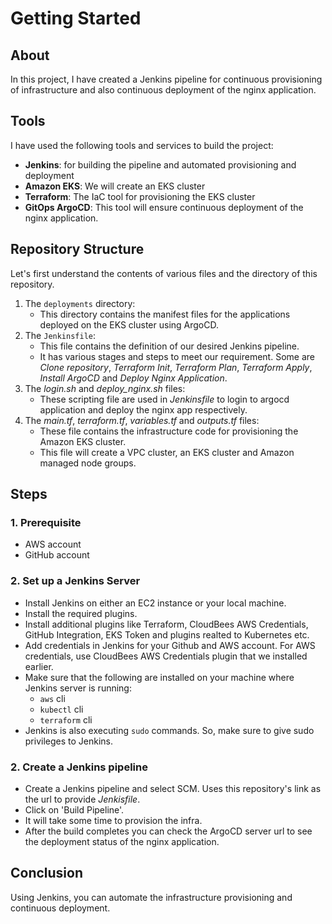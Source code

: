 # Getting Started

## About
In this project, I have created a Jenkins pipeline for continuous provisioning of infrastructure and also continuous deployment of the nginx application.

## Tools
I have used the following tools and services to build the project:
- **Jenkins**:  for building the pipeline and automated provisioning and deployment
- **Amazon EKS**: We will create an EKS cluster
- **Terraform**: The IaC tool for provisioning the EKS cluster
- **GitOps ArgoCD**: This tool will ensure continuous deployment of the nginx application.

## Repository Structure
Let's first understand the contents of various files and the directory of this repository.
1. The `deployments` directory:
    - This directory contains the manifest files for the applications deployed on the EKS cluster using ArgoCD.
2. The `Jenkinsfile`:
    - This file contains the definition of our desired Jenkins pipeline.
    - It has various stages and steps to meet our requirement. Some are *Clone repository*, *Terraform Init*, *Terraform Plan*, *Terraform Apply*, *Install ArgoCD* and *Deploy Nginx Application*.
3. The *login.sh* and *deploy_nginx.sh* files:
    - These scripting file are used in *Jenkinsfile* to login to argocd application and deploy the nginx app respectively.
4. The *main.tf*, *terraform.tf*, *variables.tf* and *outputs.tf* files:
    - These file contains the infrastructure code for provisioning the Amazon EKS cluster.
    - This file will create a VPC cluster, an EKS cluster and Amazon managed node groups.

## Steps
### 1. Prerequisite
- AWS account
- GitHub account
### 2. Set up a Jenkins Server
- Install Jenkins on either an EC2 instance or your local machine.
- Install the required plugins.
- Install additional plugins like Terraform, CloudBees AWS Credentials, GitHub Integration, EKS Token and plugins realted to Kubernetes etc.
- Add credentials in Jenkins for your Github and AWS account. For AWS credentials, use CloudBees AWS Credentials plugin that we installed earlier.
- Make sure that the following are installed on your machine where Jenkins server is running:
  - `aws` cli
  - `kubectl` cli
  - `terraform` cli
- Jenkins is also executing `sudo` commands. So, make sure to give sudo privileges to Jenkins.
### 2. Create a Jenkins pipeline
- Create a Jenkins pipeline and select SCM. Uses this repository's link as the url to provide *Jenkisfile*.
- Click on 'Build Pipeline'.
- It will take some time to provision the infra.
- After the build completes you can check the ArgoCD server url to see the deployment status of the nginx application.

## Conclusion
Using Jenkins, you can automate the infrastructure provisioning and continuous deployment.
